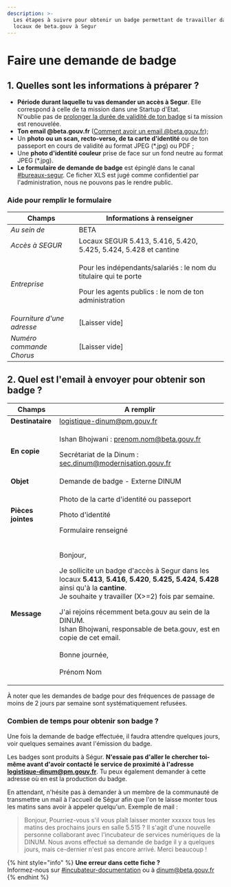```yaml
---
description: >-
  Les étapes à suivre pour obtenir un badge permettant de travailler dans les
  locaux de beta.gouv à Segur
---
```


# Faire une demande de badge

## 1. Quelles sont les informations à préparer ?

* **Période durant laquelle tu vas demander un accès à Segur**. Elle correspond à celle de ta mission dans une Startup d'Etat.\
  N'oublie pas de [prolonger la durée de validité de ton badge](https://doc.incubateur.net/communaute/decouvrir-les-guides-des-autres-incubateurs/incubateur-de-la-dinum/locaux/badge-pour-travailler-a-segur/prolonger-la-duree-de-validite-de-mon-badge) si ta mission est renouvelée.
* **Ton email @beta.gouv.fr** ([Comment avoir un email @beta.gouv.fr](../../../../travailler-a-beta-gouv/jutilise-les-outils-de-la-communaute/emails/));
* Un **photo ou un scan, recto-verso, de ta carte d'identité** ou de ton passeport en cours de validité au format JPEG (\*.jpg) ou PDF ;
* Une **photo d'identité couleur** prise de face sur un fond neutre au format JPEG (\*.jpg).
* **Le formulaire de demande de badge** est épinglé dans le canal [#bureaux-segur](https://mattermost.incubateur.net/betagouv/channels/bureaux-segur). Ce ficher XLS est jugé comme confidentiel par l'administration, nous ne pouvons pas le rendre public.

### Aide pour remplir le formulaire

| Champs                     | Informations à renseigner                                                                                                             |
| -------------------------- | ------------------------------------------------------------------------------------------------------------------------------------- |
| _Au sein de_               | BETA                                                                                                                                  |
| _Accès à SEGUR_            | Locaux SEGUR 5.413, 5.416, 5.420, 5.425, 5.424, 5.428 et cantine                                                                      |
| _Entreprise_               | <p>Pour les indépendants/salariés : le nom du titulaire qui te porte</p><p>Pour les agents publics : le nom de ton administration</p> |
| _Fourniture d'une adresse_ | \[Laisser vide]                                                                                                                       |
| _Numéro commande Chorus_   | \[Laisser vide]                                                                                                                       |

## 2. Quel est l'email à envoyer pour obtenir son badge ?

| Champs             | A remplir                                                                                                                                                                                                                                                                                                                                                                                                                                                                          |
| ------------------ | ---------------------------------------------------------------------------------------------------------------------------------------------------------------------------------------------------------------------------------------------------------------------------------------------------------------------------------------------------------------------------------------------------------------------------------------------------------------------------------- |
| **Destinataire**   | logistique-dinum@pm.gouv.fr                                                                                                                                                                                                                                                                                                                                                                                                                                                        |
| **En copie**       | <p>Ishan Bhojwani : prenom.nom@beta.gouv.fr</p><p>Secrétariat de la Dinum : sec.dinum@modernisation.gouv.fr</p>                                                                                                                                                                                                                                                                                                                                                                    |
| **Objet**          | Demande de badge - Externe DINUM                                                                                                                                                                                                                                                                                                                                                                                                                                                   |
| **Pièces jointes** | <p>Photo de la carte d'identité ou passeport</p><p>Photo d'identité</p><p>Formulaire renseigné</p>                                                                                                                                                                                                                                                                                                                                                                                 |
| **Message**        | <p>Bonjour,</p><p>Je sollicite un badge d'accès à Segur dans les locaux <strong>5.413</strong>, <strong>5.416</strong>, <strong>5.420</strong>, <strong>5.425, 5.424</strong>, <strong>5.428</strong> ainsi qu'à la <strong>cantine</strong>.<br>Je souhaite y travailler (X>=2) fois par semaine.</p><p>J'ai rejoins récemment beta.gouv au sein de la DINUM.<br>Ishan Bhojwani, responsable de beta.gouv, est en copie de cet email.<br><br>Bonne journée,<br><br>Prénom Nom</p> |

À noter que les demandes de badge pour des fréquences de passage de moins de 2 jours par semaine sont systématiquement refusées.

### Combien de temps pour obtenir son badge ?

Une fois la demande de badge effectuée, il faudra attendre quelques jours, voir quelques semaines avant l'émission du badge.

Les badges sont produits à Ségur. **N'essaie pas d'aller le chercher toi-même avant d'avoir contacté le service de proximité à l'adresse logistique-dinum@pm.gouv.fr**. Tu peux également demander à cette adresse où en est la production du badge.

En attendant, n'hésite pas à demander à un membre de la communauté de transmettre un mail à l'accueil de Ségur afin que l'on te laisse monter tous les matins sans avoir à appeler quelqu'un. Exemple de mail :

> Bonjour, Pourriez-vous s'il vous plaît laisser monter xxxxxx tous les matins des prochains jours en salle 5.515 ? Il s'agit d'une nouvelle personne collaborant avec l'incubateur de services numériques de la DINUM. Nous avons effectué sa demande de badge il y a quelques jours, mais ce-dernier n'est pas encore arrivé. Merci beaucoup !

{% hint style="info" %}
**Une erreur dans cette fiche ?**\
Informez-nous sur [#incubateur-documentation](https://mattermost.incubateur.net/betagouv/channels/incubateur-documentation) ou à dinum@beta.gouv.fr
{% endhint %}
